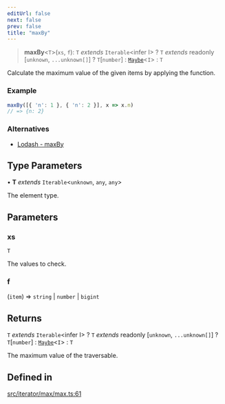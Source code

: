 ```yaml
---
editUrl: false
next: false
prev: false
title: "maxBy"
---
```


> **maxBy**\<`T`\>(`xs`, `f`): `T` *extends* `Iterable`\<infer I\> ? `T` *extends* readonly [`unknown`, `...unknown[]`] ? `T`\[`number`\] : [`Maybe`](/api/type-aliases/maybe/)\<`I`\> : `T`

Calculate the maximum value of the given items by applying the function.

### Example
```ts
maxBy([{ 'n': 1 }, { 'n': 2 }], x => x.n)
// => {n: 2}
```

### Alternatives
- [Lodash - maxBy](https://lodash.com/docs/4.17.15#maxBy)

## Type Parameters

• **T** *extends* `Iterable`\<`unknown`, `any`, `any`\>

The element type.

## Parameters

### xs

`T`

The values to check.

### f

(`item`) => `string` \| `number` \| `bigint`

## Returns

`T` *extends* `Iterable`\<infer I\> ? `T` *extends* readonly [`unknown`, `...unknown[]`] ? `T`\[`number`\] : [`Maybe`](/api/type-aliases/maybe/)\<`I`\> : `T`

The maximum value of the traversable.

## Defined in

[src/iterator/max/max.ts:61](https://github.com/skyleague/axioms/blob/75fb1c5c977f1940e84e5cdcef2be336d1fd81da/src/iterator/max/max.ts#L61)
